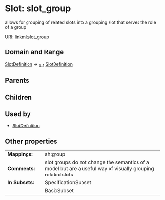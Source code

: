 
# Slot: slot_group


allows for grouping of related slots into a grouping slot that serves the role of a group

URI: [linkml:slot_group](https://w3id.org/linkml/slot_group)


## Domain and Range

[SlotDefinition](SlotDefinition.md) &#8594;  <sub>0..1</sub> [SlotDefinition](SlotDefinition.md)

## Parents


## Children


## Used by

 * [SlotDefinition](SlotDefinition.md)

## Other properties

|  |  |  |
| --- | --- | --- |
| **Mappings:** | | sh:group |
| **Comments:** | | slot groups do not change the semantics of a model but are a useful way of visually grouping related slots |
| **In Subsets:** | | SpecificationSubset |
|  | | BasicSubset |

